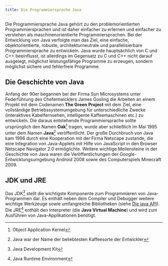 ```yaml
---
title: Die Programmiersprache Java
---
```


Die Programmiersprache Java gehört zu den problemorientierten Programmiersprachen und ist daher einfacher zu erlernen und einfacher zu verstehen als maschinenorientierte 
Programmiersprachen. Bei der Entwicklung von Java verfolgte man das Ziel, eine einfache, objektorientierte, robuste, architekturneutrale und parallelisierbare 
Programmiersprache zu entwickeln. Java wurde hauptsächlich von C und C++ beeinflusst, ist allerdings im Gegensatz zu C und C++ nicht darauf ausgelegt, möglichst
leistungsfähige Programme zu erzeugen, sondern möglichst sichere und fehlerfreie Programme.

## Die Geschichte von Java
Anfang der 90er begannen bei der Firma Sun Microsystems unter Federführung des Chefentwicklers James Gosling die Arbeiten an einem Projekt mit dem Codenamen **The Green 
Project** mit dem Ziel, eine vollständige Betriebssystemumgebung für unterschiedliche Zwecke (interaktives Kabelfernsehen, intelligente Kaffeemaschinen etc.) zu entwickeln. Die daraus entstehende Programmiersprache sollte ursprünglich den Namen **Oak**[^1] tragen, wurde aber schließlich im Mai 1995 unter dem Namen **Java**[^2] veröffentlicht. Der große Durchbruch von Java kam 1996 durch eine Kooperation mit der Firma Netscape zustande, die eine Integration von Java-Applets mit Hilfe von JavaScript in den Browser Netscape Navigator 2.0 ermöglichte. Weitere wichtige Meilensteine in der Geschichte von Java waren die Veröffentlichungen der Google-Entwicklungsumgebung Android 2008 sowie des Computerspiels Minecraft 2009.

## JDK und JRE
Das JDK[^3] stellt die wichtigste Komponente zum Programmieren von Java-Programmen dar. Es enthält neben dem Compiler und Debugger weitere wichtige Werkzeuge sowie umfangreiche Bibliotheken (siehe [Die java API](../java-api/java-api.md)). Die JRE[^4] enthält den Interpreter (die **Java Virtual Machine**) und wird zum Ausführen von Java-Applikationen benötigt.

[^1]: Object Application Kernel
[^2]: Java war der Name der beliebtesten Kaffeesorte der Entwickler
[^3]: Java Development Kit
[^4]: Java Runtime Environment
